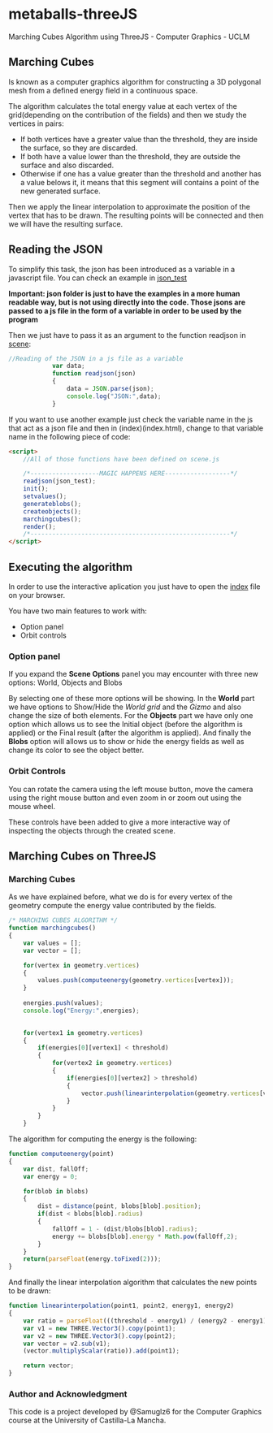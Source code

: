 # metaballs-threeJS
Marching Cubes Algorithm using ThreeJS - Computer Graphics - UCLM

## Marching Cubes

Is known as a computer graphics algorithm for constructing a 3D polygonal mesh from a defined energy field in a continuous space.

The algorithm calculates the total energy value at each vertex of the grid(depending on the contribution of the fields) and then we study the vertices in pairs:

- If both vertices have a greater value than the threshold, they are inside the surface, so they are discarded.
- If both have a value lower than the threshold, they are outside the surface and also discarded.
- Otherwise if one has a value greater than the threshold and another has a value belows it, it means that this segment will contains a point of the new generated surface. 

Then we apply the linear interpolation to approximate the position of the vertex that has to be drawn. The resulting points will be connected and then we will have the resulting surface.

## Reading the JSON

To simplify this task, the json has been introduced as a variable in a javascript file.
You can check an example in [json_test](js/json_test.js)

**Important: json folder is just to have the examples in a more human readable way, but is not using directly into the code. Those jsons are passed to a js file in the form of a variable in order to be used by the program**

Then we just have to pass it as an argument to the function readjson in [scene](js/scene.js):

```js
//Reading of the JSON in a js file as a variable
            var data;
            function readjson(json)
            {
                data = JSON.parse(json);
                console.log("JSON:",data);
            }
```

If you want to use another example just check the variable name in the js that act as a json file and then in (index)(index.html), change to that variable name in the following piece of code:

```html
<script>
    //All of those functions have been defined on scene.js

    /*-------------------MAGIC HAPPENS HERE------------------*/
    readjson(json_test);
    init();
    setvalues();
    generateblobs();
    createobjects();
    marchingcubes();
    render();
    /*-------------------------------------------------------*/
</script>
```

## Executing the algorithm

In order to use the interactive aplication you just have to open the [index](index.html) file on your browser.

You have two main features to work with:
- Option panel
- Orbit controls

### Option panel

If you expand the **Scene Options** panel you may encounter with three new options: World, Objects and Blobs

By selecting one of these more options will be showing.
In the **World** part we have options to Show/Hide the _World grid_ and the _Gizmo_ and also change the size of both elements.
For the **Objects** part we have only one option which allows us to see the Initial object (before the algorithm is applied) or the Final result (after the algorithm is applied).
And finally the **Blobs** option will allows us to show or hide the energy fields as well as change its color to see the object better.

### Orbit Controls

You can rotate the camera using the left mouse button, move the camera using the right mouse button and even zoom in or zoom out using the mouse wheel.

These controls have been added to give a more interactive way of inspecting the objects through the created scene.

## Marching Cubes on ThreeJS

### Marching Cubes

As we have explained before, what we do is for every vertex of the geometry compute the energy value contributed by the fields.

```js
/* MARCHING CUBES ALGORITHM */
function marchingcubes()
{
    var values = [];
    var vector = [];

    for(vertex in geometry.vertices)
    {
        values.push(computeenergy(geometry.vertices[vertex]));
    }
                
    energies.push(values);
    console.log("Energy:",energies);

                
    for(vertex1 in geometry.vertices)
    {
        if(energies[0][vertex1] < threshold)
        {
            for(vertex2 in geometry.vertices)
            {
                if(energies[0][vertex2] > threshold)
                {                
                    vector.push(linearinterpolation(geometry.vertices[vertex1], geometry.vertices[vertex2], energies[0][vertex1], energies[0][vertex2]));
                }
            }
        }      
    }
```

The algorithm for computing the energy is the following:

```js
function computeenergy(point)
{
    var dist, fallOff;
    var energy = 0;

    for(blob in blobs)
    {
        dist = distance(point, blobs[blob].position);
        if(dist < blobs[blob].radius)
        {
            fallOff = 1 - (dist/blobs[blob].radius);
            energy += blobs[blob].energy * Math.pow(fallOff,2);
        }
    }
    return(parseFloat(energy.toFixed(2)));
}
```

And finally the linear interpolation algorithm that calculates the new points to be drawn:

```js
function linearinterpolation(point1, point2, energy1, energy2)
{
    var ratio = parseFloat(((threshold - energy1) / (energy2 - energy1)).toFixed(2));
    var v1 = new THREE.Vector3().copy(point1);
    var v2 = new THREE.Vector3().copy(point2);
    var vector = v2.sub(v1);
    (vector.multiplyScalar(ratio)).add(point1);

    return vector;
}
```

### Author and Acknowledgment
This code is a project developed by @Samuglz6 for the Computer Graphics course at the University of Castilla-La Mancha.